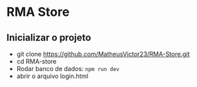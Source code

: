 # RMA Store


## Inicializar o projeto

- git clone https://github.com/MatheusVictor23/RMA-Store.git
- cd RMA-store
- Rodar banco de dados: `npm run dev`
- abrir o arquivo login.html

